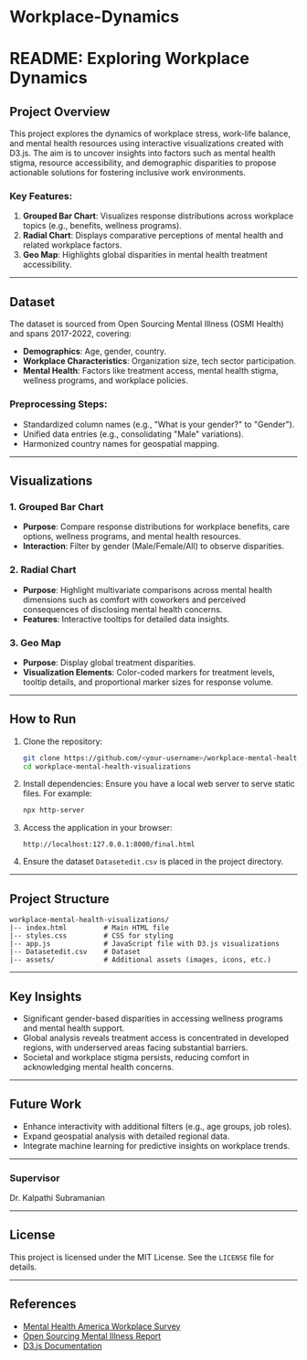 # Workplace-Dynamics

# README: Exploring Workplace Dynamics

## Project Overview

This project explores the dynamics of workplace stress, work-life balance, and mental health resources using interactive visualizations created with D3.js. The aim is to uncover insights into factors such as mental health stigma, resource accessibility, and demographic disparities to propose actionable solutions for fostering inclusive work environments.

### Key Features:

1. **Grouped Bar Chart**: Visualizes response distributions across workplace topics (e.g., benefits, wellness programs).
2. **Radial Chart**: Displays comparative perceptions of mental health and related workplace factors.
3. **Geo Map**: Highlights global disparities in mental health treatment accessibility.

---

## Dataset

The dataset is sourced from Open Sourcing Mental Illness (OSMI Health) and spans 2017-2022, covering:

- **Demographics**: Age, gender, country.
- **Workplace Characteristics**: Organization size, tech sector participation.
- **Mental Health**: Factors like treatment access, mental health stigma, wellness programs, and workplace policies.

### Preprocessing Steps:

- Standardized column names (e.g., "What is your gender?" to "Gender").
- Unified data entries (e.g., consolidating "Male" variations).
- Harmonized country names for geospatial mapping.

---

## Visualizations

### 1. Grouped Bar Chart

- **Purpose**: Compare response distributions for workplace benefits, care options, wellness programs, and mental health resources.
- **Interaction**: Filter by gender (Male/Female/All) to observe disparities.

### 2. Radial Chart

- **Purpose**: Highlight multivariate comparisons across mental health dimensions such as comfort with coworkers and perceived consequences of disclosing mental health concerns.
- **Features**: Interactive tooltips for detailed data insights.

### 3. Geo Map

- **Purpose**: Display global treatment disparities.
- **Visualization Elements**: Color-coded markers for treatment levels, tooltip details, and proportional marker sizes for response volume.

---

## How to Run

1. Clone the repository:

   ```bash
   git clone https://github.com/<your-username>/workplace-mental-health-visualizations.git
   cd workplace-mental-health-visualizations
   ```

2. Install dependencies:
   Ensure you have a local web server to serve static files. For example:

   ```bash
   npx http-server
   ```

3. Access the application in your browser:

   ```
   http://localhost:127.0.0.1:8000/final.html
   ```

4. Ensure the dataset `Datasetedit.csv` is placed in the project directory.

---

## Project Structure

```
workplace-mental-health-visualizations/
|-- index.html         # Main HTML file
|-- styles.css         # CSS for styling
|-- app.js             # JavaScript file with D3.js visualizations
|-- Datasetedit.csv    # Dataset
|-- assets/            # Additional assets (images, icons, etc.)
```

---

## Key Insights

- Significant gender-based disparities in accessing wellness programs and mental health support.
- Global analysis reveals treatment access is concentrated in developed regions, with underserved areas facing substantial barriers.
- Societal and workplace stigma persists, reducing comfort in acknowledging mental health concerns.

---

## Future Work

- Enhance interactivity with additional filters (e.g., age groups, job roles).
- Expand geospatial analysis with detailed regional data.
- Integrate machine learning for predictive insights on workplace trends.

---

### Supervisor

Dr. Kalpathi Subramanian

---

## License

This project is licensed under the MIT License. See the `LICENSE` file for details.

---

## References

- [Mental Health America Workplace Survey](https://mhanational.org/sites/default/files/Mind%20the%20Workplace%20-%20MHA%20Workplace%20Health%20Survey%202021%202.12.21.pdf)
- [Open Sourcing Mental Illness Report](https://osmi.typeform.com/report/Fja7Jb9K/t5F4sKEyeGhGgU7V)
- [D3.js Documentation](https://d3js.org/getting-started)

